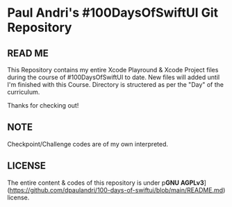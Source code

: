 # Paul Andri's #100DaysOfSwiftUI Git Repository

## READ ME
This Repository contains my entire Xcode Playround & Xcode Project files during the course of #100DaysOfSwiftUI to date.
New files will added until I'm finished with this Course. Directory is structered as per the "Day" of the curriculum.

Thanks for checking out!

## NOTE
Checkpoint/Challenge codes are of my own interpreted.

## LICENSE
The entire content & codes of this repository is under p**GNU AGPLv3**](https://github.com/dpaulandri/100-days-of-swiftui/blob/main/README.md) license.
